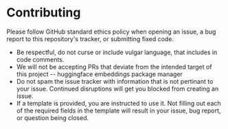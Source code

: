 # Contributing

Please follow GitHub standard ethics policy when opening an issue, a bug report to this repository's tracker, or submitting fixed code.  

- Be respectful, do not curse or include vulgar language, that includes in code comments.
- We will not be accepting PRs that deviate from the intended target of this project -- huggingface embeddings package manager
- Do not spam the issue tracker with information that is not pertinant to your issue.  Continued disruptions will get you blocked from creating an issue.
- If a template is provided, you are instructed to use it.  Not filling out each of the required fields in the template will result in your issue, bug report, or question being closed.